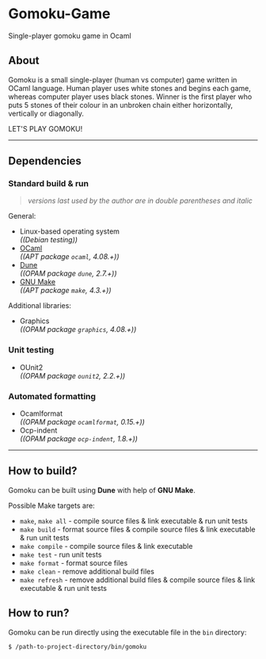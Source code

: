 # Gomoku-Game
Single-player gomoku game in Ocaml

## About
Gomoku is a small single-player (human vs computer) game written in OCaml language. Human player uses white stones and begins each game, whereas computer player uses black stones. Winner is the first player who puts 5 stones of their colour in an unbroken chain either horizontally, vertically or diagonally.

LET'S PLAY GOMOKU!

-----

## Dependencies

### Standard build & run
> *versions last used by the author are in double parentheses and italic*

General:
+ Linux-based operating system \
  *((Debian testing))*
+ [OCaml](https://ocaml.org) \
  *((APT package `ocaml`, 4.08.+))*
+ [Dune](https://dune.build) \
  *((OPAM package `dune`, 2.7.+))*
+ [GNU Make](https://www.gnu.org/software/make) \
  *((APT package `make`, 4.3.+))*

Additional libraries:
+ Graphics \
  *((OPAM package `graphics`, 4.08.+))*

### Unit testing
+ OUnit2 \
  *((OPAM package `ounit2`, 2.2.+))*

### Automated formatting
+ Ocamlformat \
  *((OPAM package `ocamlformat`, 0.15.+))*
+ Ocp-indent \
  *((OPAM package `ocp-indent`, 1.8.+))*

-----

## How to build?
Gomoku can be built using **Dune** with help of **GNU Make**.

Possible Make targets are:
+ `make`, `make all` - compile source files & link executable & run unit tests
+ `make build` - format source files & compile source files & link executable & run unit tests
+ `make compile` - compile source files & link executable
+ `make test` - run unit tests
+ `make format` - format source files
+ `make clean` - remove additional build files
+ `make refresh` - remove additional build files & compile source files & link executable & run unit tests

## How to run?
Gomoku can be run directly using the executable file in the `bin` directory:
```sh
$ /path-to-project-directory/bin/gomoku
```

